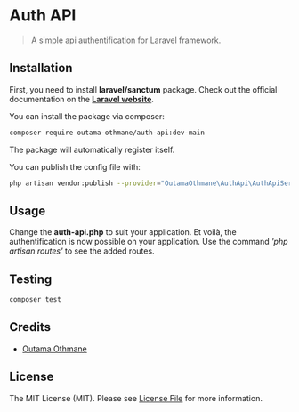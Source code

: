 # Auth API

> A simple api authentification for Laravel framework.

## Installation

First, you need to install **laravel/sanctum** package. Check out the official documentation on the **[Laravel website](https://laravel.com/docs/master/sanctum)**.

You can install the package via composer:
```bash
composer require outama-othmane/auth-api:dev-main
```

The package will automatically register itself.

You can publish the config file with:
```bash
php artisan vendor:publish --provider="OutamaOthmane\AuthApi\AuthApiServiceProvider" --tag="auth-api-config"
```

## Usage
Change the **auth-api.php** to suit your application.
Et voilà, the authentification is now possible on your application.
Use the command _'php artisan routes'_ to see the added routes.

## Testing

```bash
composer test
```

## Credits
- [Outama Othmane](https://github.com/outama-othmane)

## License
The MIT License (MIT). Please see [License File](/LICENSE.md) for more information.